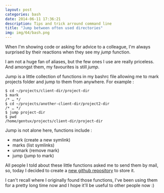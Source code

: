 ```yaml
---
layout: post
categories: bash
date: 2014-06-11 17:36:21
description: Tips and trick arround command line
title: "Jump between often used directories"
img: img/64/bash.png
---
```


When I'm showing code or asking for advice to a colleague, I'm always surprised by their reactions when they see my
*jump* function.

I am not a huge fan of aliases, but the few ones I use are really priceless. And amongst them, my favourites is still
*jump*.

Jump is a little collection of functions in my bashrc file allowing me to mark projects folder and jump to them from
anywhere. For example :

    $ cd ~/projects/client-dir/project-dir
    $ mark
    /* … */
    $ cd ~/projects/another-client-dir/project2-dir
    /* … */
    $ jump project-dir
    $ pwd
    /home/gentux/projects/client-dir/project-dir

Jump is not alone here, functions include :

* mark      (create a new symlink)
* marks     (list symlinks)
* unmark    (remove mark)
* jump      (jump to mark)

All people I told about these little functions asked me to send them by mail, so, today I decided to create a 
[new github repository](https://github.com/Gentux/jump) to store it.

I can't recall where I originally found those functions, I've been using them for a pretty long time now and I hope it'll
be useful to other people now :)
